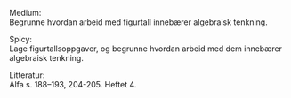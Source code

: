 Medium:  
Begrunne hvordan arbeid med figurtall innebærer algebraisk tenkning.  
  
Spicy:  
Lage figurtallsoppgaver, og begrunne hvordan arbeid med dem innebærer algebraisk tenkning.  
  
Litteratur:  
Alfa s. 188–193, 204-205. Heftet 4.